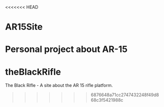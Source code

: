 <<<<<<< HEAD
# AR15Site
Personal project about AR-15
=======
# theBlackRifle
The Black Rifle - A site about the AR 15 rifle platform.
>>>>>>> 6876648a71cc2747432248f49d868c3f5421988c
